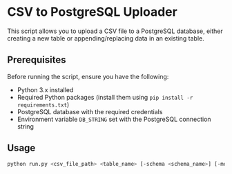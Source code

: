 # CSV to PostgreSQL Uploader

This script allows you to upload a CSV file to a PostgreSQL database, either creating a new table or appending/replacing data in an existing table.

## Prerequisites

Before running the script, ensure you have the following:

- Python 3.x installed
- Required Python packages (install them using `pip install -r requirements.txt`)
- PostgreSQL database with the required credentials
- Environment variable `DB_STRING` set with the PostgreSQL connection string

## Usage

```bash
python run.py <csv_file_path> <table_name> [-schema <schema_name>] [-mode <append/replace>]
